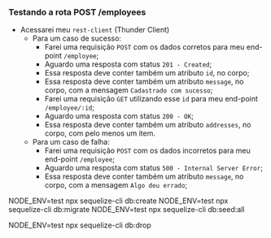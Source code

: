 ### Testando a rota POST /employees

- Acessarei meu `rest-client` (Thunder Client)
  - Para um caso de sucesso:
    - Farei uma requisição `POST` com os dados corretos para meu
      end-point `/employee`;
    - Aguardo uma resposta com status `201 - Created`;
    - Essa resposta deve conter também um atributo `id`, no corpo;
    - Essa resposta deve conter também um atributo `message`,
      no corpo, com a mensagem `Cadastrado com sucesso`;
    - Farei uma requisição `GET` utilizando esse `id` para meu
      end-point `/employee/:id`;
    - Aguardo uma resposta com status `200 - OK`;
    - Essa resposta deve conter também um atributo `addresses`,
      no corpo, com pelo menos um item.
  - Para um caso de falha:
    - Farei uma requisição `POST` com os dados incorretos para meu
      end-point `/employee`;
    - Aguardo uma resposta com status `500 - Internal Server Error`;
    - Essa resposta deve conter também um atributo `message`,
      no corpo, com a mensagem `Algo deu errado`;


NODE_ENV=test npx sequelize-cli db:create
NODE_ENV=test npx sequelize-cli db:migrate
NODE_ENV=test npx sequelize-cli db:seed:all

NODE_ENV=test npx sequelize-cli db:drop